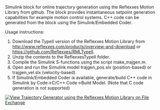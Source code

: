 Simulink block for online trajectory generation using the Reflexxes Motion Library from github. The block provides instantaneous setpoint generation capabilities for example motion control systems. C++ code can be generated from the block using the Simulink/Embedded Coder. 

Usage instructions:
1. Download the TypeII version of the Reflexxes Motion Library from http://www.reflexxes.com/products/overview-and-download or https://github.com/Reflexxes/RMLTypeII.
2. Unzip the contents to the ReflexxesTypeII folder.
3. Compile the Simulink S-functions using the script make_trajgen.m.
4. Open and run the Simulink model trajgen_pos.slx (position-based) or trajgen_vel.slx (velocity-based).
5. If Simulink/Embedded Coder is available, generate/build C++ code in Simulink by Code->C/C++ Code->Build Model. (Note that C code generation is not supported) 

[![View Trajectory Generator using the Reflexxes Motion Library on File Exchange](https://www.mathworks.com/matlabcentral/images/matlab-file-exchange.svg)](https://www.mathworks.com/matlabcentral/fileexchange/50358-trajectory-generator-using-the-reflexxes-motion-library)
